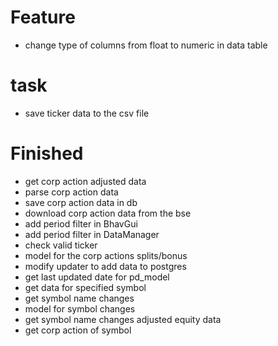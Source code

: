 # Feature

- change type of columns from float to numeric in data table

# task

- save ticker data to the csv file

# Finished

- get corp action adjusted data
- parse corp action data
- save corp action data in db
- download corp action data from the bse
- add period filter in BhavGui
- add period filter in DataManager
- check valid ticker
- model for the corp actions splits/bonus
- modify updater to add data to postgres
- get last updated date for pd_model
- get data for specified symbol
- get symbol name changes
- model for symbol changes
- get symbol name changes adjusted equity data
- get corp action of symbol
